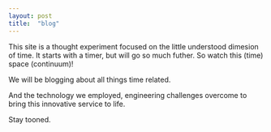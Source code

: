 ```yaml
---
layout: post
title:  "blog"
---
```


This site is a thought experiment focused on the little understood dimesion of time.
It starts with a timer, but will go so much futher. So watch this (time) space (continuum)!

We will be blogging about all things time related.

And the technology we employed, engineering challenges overcome to bring this innovative service to life.

Stay tooned.